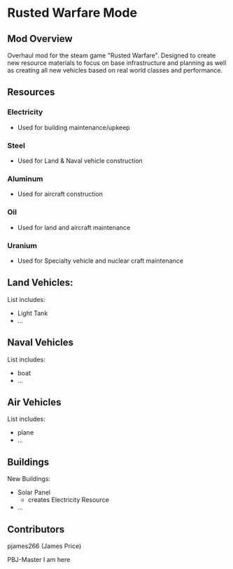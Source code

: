 # Rusted Warfare Mode
## Mod Overview

Overhaul mod for the steam game "Rusted Warfare". Designed to create new resource materials to focus on base infrastructure and planning as well as creating all new vehicles based on real world classes and performance.

## Resources

### Electricity
- Used for building maintenance/upkeep


### Steel
- Used for Land & Naval vehicle construction


### Aluminum
- Used for aircraft construction


### Oil
- Used for land and aircraft maintenance

### Uranium
- Used for Specialty vehicle and nuclear craft maintenance

## Land Vehicles:
List includes:
- Light Tank
- ...

## Naval Vehicles
List includes:
- boat
- ...

## Air Vehicles
List includes:
- plane
- ...

## Buildings
New Buildings:
- Solar Panel
  - creates Electricity Resource
- ...

## Contributors
pjames266 (James Price)

PBJ-Master I am here